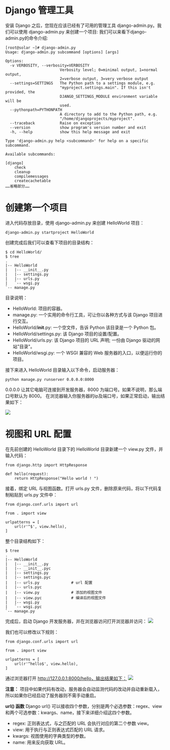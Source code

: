 # Django 管理工具
安装 Django 之后，您现在应该已经有了可用的管理工具 django-admin.py。我们可以使用 django-admin.py 来创建一个项目:
我们可以来看下django-admin.py的命令介绍:
```
[root@solar ~]# django-admin.py
Usage: django-admin.py subcommand [options] [args]

Options:
  -v VERBOSITY, --verbosity=VERBOSITY
                        Verbosity level; 0=minimal output, 1=normal output,
                        2=verbose output, 3=very verbose output
  --settings=SETTINGS   The Python path to a settings module, e.g.
                        "myproject.settings.main". If this isn't provided, the
                        DJANGO_SETTINGS_MODULE environment variable will be
                        used.
  --pythonpath=PYTHONPATH
                        A directory to add to the Python path, e.g.
                        "/home/djangoprojects/myproject".
  --traceback           Raise on exception
  --version             show program's version number and exit
  -h, --help            show this help message and exit

Type 'django-admin.py help <subcommand>' for help on a specific subcommand.

Available subcommands:

[django]
    check
    cleanup
    compilemessages
    createcachetable
……省略部分……
```
# 创建第一个项目
进入代码存放目录，使用 django-admin.py 来创建 HelloWorld 项目：
```
django-admin.py startproject HelloWorld
```
创建完成后我们可以查看下项目的目录结构：
```
$ cd HelloWorld/
$ tree
.
|-- HelloWorld
|   |-- __init__.py
|   |-- settings.py
|   |-- urls.py
|   `-- wsgi.py
`-- manage.py
```
目录说明：
- HelloWorld: 项目的容器。
- manage.py: 一个实用的命令行工具，可让你以各种方式与该 Django 项目进行交互。
- HelloWorld/__init__.py: 一个空文件，告诉 Python 该目录是一个 Python 包。
- HelloWorld/settings.py: 该 Django 项目的设置/配置。
- HelloWorld/urls.py: 该 Django 项目的 URL 声明; 一份由 Django 驱动的网站"目录"。
- HelloWorld/wsgi.py: 一个 WSGI 兼容的 Web 服务器的入口，以便运行你的项目。

接下来进入 HelloWorld 目录输入以下命令，启动服务器：
```
python manage.py runserver 0.0.0.0:8000
```
0.0.0.0 让其它电脑可连接到开发服务器，8000 为端口号。如果不说明，那么端口号默认为 8000。
在浏览器输入你服务器的ip及端口号，如果正常启动，输出结果如下：

![](http://www.runoob.com/wp-content/uploads/2015/01/8DFE291A-BE29-474F-BE3C-9A88FEBDE916.jpg)

# 视图和 URL 配置
在先前创建的 HelloWorld 目录下的 HelloWorld 目录新建一个 view.py 文件，并输入代码：
```
from django.http import HttpResponse
 
def hello(request):
    return HttpResponse("Hello world ! ")
```
接着，绑定 URL 与视图函数。打开 urls.py 文件，删除原来代码，将以下代码复制粘贴到 urls.py 文件中：
```
from django.conf.urls import url
 
from . import view
 
urlpatterns = [
    url(r'^$', view.hello),
]
```
整个目录结构如下：
```
$ tree
.
|-- HelloWorld
|   |-- __init__.py
|   |-- __init__.pyc
|   |-- settings.py
|   |-- settings.pyc
|   |-- urls.py              # url 配置
|   |-- urls.pyc
|   |-- view.py              # 添加的视图文件
|   |-- view.pyc             # 编译后的视图文件
|   |-- wsgi.py
|   `-- wsgi.pyc
`-- manage.py
```

完成后，启动 Django 开发服务器，并在浏览器访问打开浏览器并访问：
![](http://www.runoob.com/wp-content/uploads/2015/01/BD259D4C-2DBE-4657-8761-D8C3508E8A94.jpg)

我们也可以修改以下规则：
```
from django.conf.urls import url
 
from . import view
 
urlpatterns = [
    url(r'^hello$', view.hello),
]
```
通过浏览器打开 http://127.0.0.1:8000/hello，输出结果如下：
![](http://www.runoob.com/wp-content/uploads/2015/01/344A94C7-8D7D-4A69-9963-00D28A69CD56.jpg)

**注意：**
项目中如果代码有改动，服务器会自动监测代码的改动并自动重新载入，所以如果你已经启动了服务器则不需手动重启。

**url() 函数**
Django url() 可以接收四个参数，分别是两个必选参数：regex、view 和两个可选参数：kwargs、name，接下来详细介绍这四个参数。
- regex: 正则表达式，与之匹配的 URL 会执行对应的第二个参数 view。
- view: 用于执行与正则表达式匹配的 URL 请求。
- kwargs: 视图使用的字典类型的参数。
- name: 用来反向获取 URL。